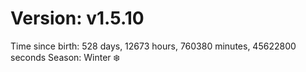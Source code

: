 # Version: v1.5.10
Time since birth: 528 days, 12673 hours, 760380 minutes, 45622800 seconds
Season: Winter ❄️
